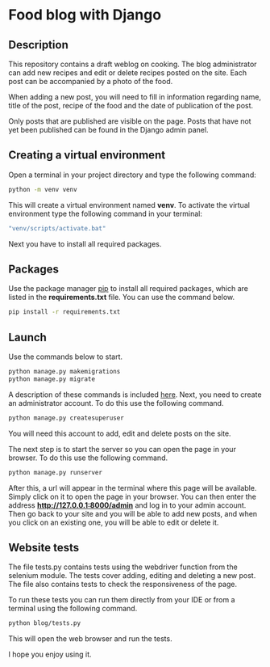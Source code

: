 
# Food blog with Django

## Description

This repository contains a draft weblog on cooking. The blog administrator can add new recipes and edit or delete recipes posted on the site. Each post can be accompanied by a photo of the food.

When adding a new post, you will need to fill in information regarding name, title of the post, recipe of the food and the date of publication of the post.

Only posts that are published are visible on the page. Posts that have not yet been published can be found in the Django admin panel.

## Creating a virtual environment

Open a terminal in your project directory and type the following command:

```bash
python -m venv venv
```
This will create a virtual environment named **venv**. To activate the virtual environment type the following command in your terminal:

```bash
"venv/scripts/activate.bat"
```

Next you have to install all required packages.


## Packages

Use the package manager [pip](https://pip.pypa.io/en/stable/) to install all required packages, which are listed in the **requirements.txt** file. You can use the command below.

```bash
pip install -r requirements.txt
```

## Launch

Use the commands below to start. 

```bash
python manage.py makemigrations
python manage.py migrate
```
A description of these commands is included [here](https://docs.djangoproject.com/en/4.0/topics/migrations/). Next, you need to create an administrator account. To do this use the following command.

```bash
python manage.py createsuperuser
```
You will need this account to add, edit and delete posts on the site. 

The next step is to start the server so you can open the page in your browser. To do this use the following command. 

```bash
python manage.py runserver
```
After this, a url will appear in the terminal where this page will be available. Simply click on it to open the page in your browser. You can then enter the address **http://127.0.0.1:8000/admin** and log in to your admin account. Then go back to your site and you will be able to add new posts, and when you click on an existing one, you will be able to edit or delete it. 

## Website tests

The file tests.py contains tests using the webdriver function from the selenium module. The tests cover adding, editing and deleting a new post. The file also contains tests to check the responsiveness of the page.

To run these tests you can run them directly from your IDE or from a terminal using the following command. 

```bash
python blog/tests.py
```

This will open the web browser and run the tests.

I hope you enjoy using it.
